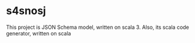 # s4snosj

This project is JSON Schema model, written on scala 3.
Also, its scala code generator, written on scala